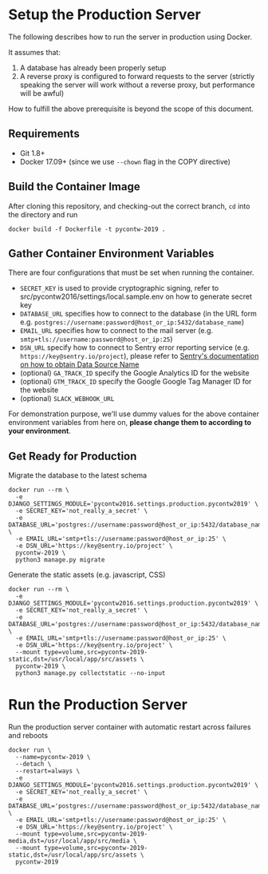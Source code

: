# Setup the Production Server

The following describes how to run the server in production using Docker.

It assumes that:

1. A database has already been properly setup
2. A reverse proxy is configured to forward requests to the server
(strictly speaking the server will work without a reverse proxy, but performance
will be awful)

How to fulfill the above prerequisite is beyond the scope of this document.


## Requirements

- Git 1.8+
- Docker 17.09+ (since we use `--chown` flag in the COPY directive)


## Build the Container Image

After cloning this repository, and checking-out the correct branch, `cd` into
the directory and run

    docker build -f Dockerfile -t pycontw-2019 .


## Gather Container Environment Variables

There are four configurations that must be set when running the container.

 * `SECRET_KEY` is used to provide cryptographic signing, refer to
   src/pycontw2016/settings/local.sample.env on how to generate secret key
 * `DATABASE_URL` specifies how to connect to the database (in the URL form
   e.g. `postgres://username:password@host_or_ip:5432/database_name`)
 * `EMAIL_URL` specifies how to connect to the mail server
   (e.g. `smtp+tls://username:password@host_or_ip:25`)
 * `DSN_URL` specify how to connect to Sentry error reporting service
   (e.g. `https://key@sentry.io/project`), please refer to
   [Sentry's documentation on how to obtain Data Source Name](https://docs.sentry.io/error-reporting/quickstart/?platform=python)
 * (optional) `GA_TRACK_ID` specify the Google Analytics ID for the website
 * (optional) `GTM_TRACK_ID` specify the Google Google Tag Manager ID for the
   website
 * (optional) `SLACK_WEBHOOK_URL`

For demonstration purpose, we'll use dummy values for the above container
environment variables from here on, **please change them to according to your environment**.


## Get Ready for Production

Migrate the database to the latest schema

    docker run --rm \
      -e DJANGO_SETTINGS_MODULE='pycontw2016.settings.production.pycontw2019' \
      -e SECRET_KEY='not_really_a_secret' \
      -e DATABASE_URL='postgres://username:password@host_or_ip:5432/database_name' \
      -e EMAIL_URL='smtp+tls://username:password@host_or_ip:25' \
      -e DSN_URL='https://key@sentry.io/project' \
      pycontw-2019 \
      python3 manage.py migrate

Generate the static assets (e.g. javascript, CSS)

    docker run --rm \
      -e DJANGO_SETTINGS_MODULE='pycontw2016.settings.production.pycontw2019' \
      -e SECRET_KEY='not_really_a_secret' \
      -e DATABASE_URL='postgres://username:password@host_or_ip:5432/database_name' \
      -e EMAIL_URL='smtp+tls://username:password@host_or_ip:25' \
      -e DSN_URL='https://key@sentry.io/project' \
      --mount type=volume,src=pycontw-2019-static,dst=/usr/local/app/src/assets \
      pycontw-2019 \
      python3 manage.py collectstatic --no-input


# Run the Production Server

Run the production server container with automatic restart across failures and reboots

    docker run \
      --name=pycontw-2019 \
      --detach \
      --restart=always \
      -e DJANGO_SETTINGS_MODULE='pycontw2016.settings.production.pycontw2019' \
      -e SECRET_KEY='not_really_a_secret' \
      -e DATABASE_URL='postgres://username:password@host_or_ip:5432/database_name' \
      -e EMAIL_URL='smtp+tls://username:password@host_or_ip:25' \
      -e DSN_URL='https://key@sentry.io/project' \
      --mount type=volume,src=pycontw-2019-media,dst=/usr/local/app/src/media \
      --mount type=volume,src=pycontw-2019-static,dst=/usr/local/app/src/assets \
      pycontw-2019

